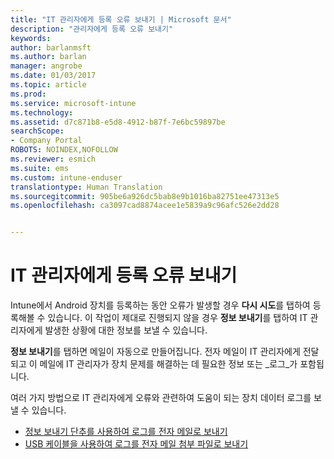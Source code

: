```yaml
---
title: "IT 관리자에게 등록 오류 보내기 | Microsoft 문서"
description: "관리자에게 등록 오류 보내기"
keywords: 
author: barlanmsft
ms.author: barlan
manager: angrobe
ms.date: 01/03/2017
ms.topic: article
ms.prod: 
ms.service: microsoft-intune
ms.technology: 
ms.assetid: d7c871b8-e5d8-4912-b87f-7e6bc59897be
searchScope:
- Company Portal
ROBOTS: NOINDEX,NOFOLLOW
ms.reviewer: esmich
ms.suite: ems
ms.custom: intune-enduser
translationtype: Human Translation
ms.sourcegitcommit: 905be6a926dc5bab8e9b1016ba82751ee47313e5
ms.openlocfilehash: ca3097cad8874acee1e5839a9c96afc526e2dd28


---
```


# <a name="send-enrollment-errors-to-your-it-admin"></a>IT 관리자에게 등록 오류 보내기

Intune에서 Android 장치를 등록하는 동안 오류가 발생할 경우 **다시 시도**를 탭하여 등록해볼 수 있습니다. 이 작업이 제대로 진행되지 않을 경우 **정보 보내기**를 탭하여 IT 관리자에게 발생한 상황에 대한 정보를 보낼 수 있습니다.

**정보 보내기**를 탭하면 메일이 자동으로 만들어집니다. 전자 메일이 IT 관리자에게 전달되고 이 메일에 IT 관리자가 장치 문제를 해결하는 데 필요한 정보 또는 _로그_가 포함됩니다.

여러 가지 방법으로 IT 관리자에게 오류와 관련하여 도움이 되는 장치 데이터 로그를 보낼 수 있습니다.

- [정보 보내기 단추를 사용하여 로그를 전자 메일로 보내기](send-logs-to-your-it-admin-by-email-android.md)
- [USB 케이블을 사용하여 로그를 전자 메일 첨부 파일로 보내기](send-logs-to-your-it-admin-using-cable-android.md)



<!--HONumber=Feb17_HO3-->


